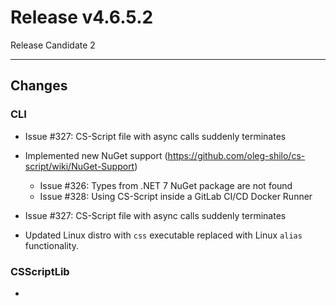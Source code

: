 # Release v4.6.5.2 
Release Candidate 2

---

## Changes

### CLI

- Issue #327:  CS-Script file with async calls suddenly terminates
- Implemented new NuGet support (https://github.com/oleg-shilo/cs-script/wiki/NuGet-Support)
  - Issue #326: Types from .NET 7 NuGet package are not found
  - Issue #328: Using CS-Script inside a GitLab CI/CD Docker Runner

- Issue #327: CS-Script file with async calls suddenly terminates
- Updated Linux distro with `css` executable replaced with Linux `alias` functionality.

### CSScriptLib

- <no changes>





